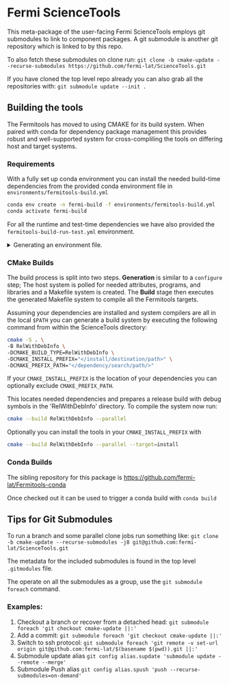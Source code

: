 # Fermi ScienceTools

This meta-package of the user-facing Fermi ScienceTools employs git submodules to link
to component packages. A git submodule is another git repository which is linked to by
this repo.

To also fetch these submodules on clone run:
`git clone -b cmake-update --recurse-submodules https://github.com/fermi-lat/ScienceTools.git`

If you have cloned the top level repo already you can also grab all the repositories with:
`git submodule update --init .`

## Building the tools

The Fermitools has moved to using CMAKE for its build system. When paired with conda for
dependency package management this provides robust and well-supported system for
cross-compliling the tools on differing host and target systems.

### Requirements

With a fully set up conda environment you can install the needed build-time dependencies
from the provided conda environment file in `environments/fermitools-build.yml`

```bash
conda env create -n fermi-build -f environments/fermitools-build.yml
conda activate fermi-build
```

For all the runtime and test-time dependencies we have also provided the
`fermitools-build-run-test.yml` environment.

<details>
<summary> Generating an environment file. </summary>
A new environment file candidate can be created from the command line. I say candidate
because the YAML needs to me modified to actually be installable. You need to remove
the 'prefix:' seciton and probably add a '-fermi' to the channel list.

``` bash
conda env export -n fermi-build --from-history >  environments/fermitools-build.yml
```
</details>

### CMake Builds

The build process is split into two steps. **Generation** is similar to a `configure` step;
The host system is polled for needed attributes, programs, and libraries and a Makefile
system is created. The **Build** stage then executes the generated Makefile system to
compile all the Fermitools targets.

Assuming your dependencies are installed and system compilers are all in the local
`$PATH` you can generate a build system by executing the following command from within
the ScienceTools directory:

```bash
cmake -S . \
-B RelWithDebInfo \
-DCMAKE_BUILD_TYPE=RelWithDebInfo \
-DCMAKE_INSTALL_PREFIX="</install/destination/path>" \
-DCMAKE_PREFIX_PATH="</dependency/search/path/>"
```

If your `CMAKE_INSTALL_PREFIX` is the location of your dependencies you can optionally
exclude `CMAKE_PREFIX_PATH`.

This locates needed dependencies and prepares a release build with debug symbols
in the 'RelWithDebInfo' directory. To compile the system now run:

```bash
cmake --build RelWithDebInfo --parallel
```

Optionally you can install the tools in your `CMAKE_INSTALL_PREFIX` with

```bash
cmake --build RelWithDebInfo --parallel --target=install
```

### Conda Builds

The sibling repository for this package is https://github.com/fermi-lat/Fermitools-conda

Once checked out it can be used to trigger a conda build with `conda build `

## Tips for Git Submodules

To run a branch and some parallel clone jobs run something like:
`git clone -b cmake-update --recurse-submodules -j8 git@github.com:fermi-lat/ScienceTools.git`

The metadata for the included submodules is found in the top level `.gitmodules` file.

The operate on all the submodules as a group, use the `git submodule foreach` command.

### Examples:

1.  Checkout a branch or recover from a detached head: `git submodule foreach 'git checkout cmake-update ||:'`
1.  Add a commit: `git submodule foreach 'git checkout cmake-update ||:'`
1.  Switch to ssh protocol: `git submodule foreach 'git remote -v set-url origin git@github.com:fermi-lat/$(basename $(pwd)).git ||:'`
1.  Submodule update alias `git config alias.supdate 'submodule update --remote --merge'`
1.  Submodule Push alias `git config alias.spush 'push --recurse-submodules=on-demand'`
